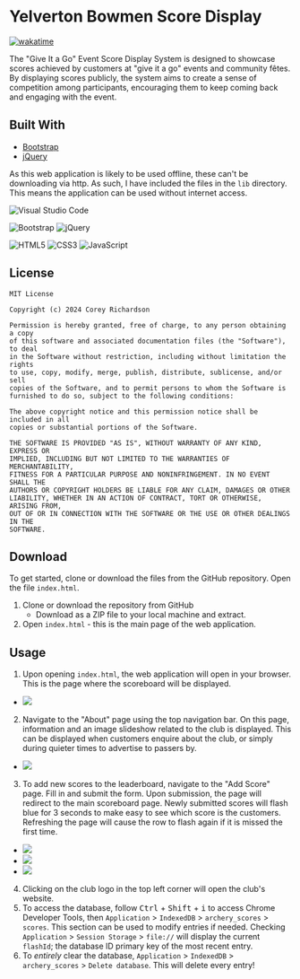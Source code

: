 # Yelverton Bowmen Score Display

[![wakatime](https://wakatime.com/badge/user/55c30436-1509-4eb9-9f18-fa9b7c6060c4/project/018e8aec-7a15-4f4a-b460-ea0204844fb0.svg)](https://wakatime.com/badge/user/55c30436-1509-4eb9-9f18-fa9b7c6060c4/project/018e8aec-7a15-4f4a-b460-ea0204844fb0)

The "Give It a Go" Event Score Display System is designed to showcase scores achieved by customers at "give it a go" events and community fêtes. By displaying scores publicly, the system aims to create a sense of competition among participants, encouraging them to keep coming back and engaging with the event.

## Built With

- [Bootstrap](https://getbootstrap.com/)
- [jQuery](https://jquery.com/)

As this web application is likely to be used offline, these can't be downloading via http. As such, I have included the files in the `lib` directory. This means the application can be used without internet access.

![Visual Studio Code](https://img.shields.io/badge/Visual%20Studio%20Code-0078d7.svg?style=for-the-badge&logo=visual-studio-code&logoColor=white)

![Bootstrap](https://img.shields.io/badge/bootstrap-%238511FA.svg?style=for-the-badge&logo=bootstrap&logoColor=white)
![jQuery](https://img.shields.io/badge/jquery-%230769AD.svg?style=for-the-badge&logo=jquery&logoColor=white)

![HTML5](https://img.shields.io/badge/html5-%23E34F26.svg?style=for-the-badge&logo=html5&logoColor=white)
![CSS3](https://img.shields.io/badge/css3-%231572B6.svg?style=for-the-badge&logo=css3&logoColor=white)
![JavaScript](https://img.shields.io/badge/javascript-%23323330.svg?style=for-the-badge&logo=javascript&logoColor=%23F7DF1E)

## License

```
MIT License

Copyright (c) 2024 Corey Richardson

Permission is hereby granted, free of charge, to any person obtaining a copy
of this software and associated documentation files (the "Software"), to deal
in the Software without restriction, including without limitation the rights
to use, copy, modify, merge, publish, distribute, sublicense, and/or sell
copies of the Software, and to permit persons to whom the Software is
furnished to do so, subject to the following conditions:

The above copyright notice and this permission notice shall be included in all
copies or substantial portions of the Software.

THE SOFTWARE IS PROVIDED "AS IS", WITHOUT WARRANTY OF ANY KIND, EXPRESS OR
IMPLIED, INCLUDING BUT NOT LIMITED TO THE WARRANTIES OF MERCHANTABILITY,
FITNESS FOR A PARTICULAR PURPOSE AND NONINFRINGEMENT. IN NO EVENT SHALL THE
AUTHORS OR COPYRIGHT HOLDERS BE LIABLE FOR ANY CLAIM, DAMAGES OR OTHER
LIABILITY, WHETHER IN AN ACTION OF CONTRACT, TORT OR OTHERWISE, ARISING FROM,
OUT OF OR IN CONNECTION WITH THE SOFTWARE OR THE USE OR OTHER DEALINGS IN THE
SOFTWARE.
```

## Download

To get started, clone or download the files from the GitHub repository. Open the file `index.html`.

1. Clone or download the repository from GitHub
    - Download as a ZIP file to your local machine and extract.
2. Open `index.html` - this is the main page of the web application.

## Usage

1. Upon opening `index.html`, the web application will open in your browser. This is the page where the scoreboard will be displayed.
- ![](/res/readme/index-page.png)
2. Navigate to the "About" page using the top navigation bar. On this page, information and an image slideshow related to the club is displayed. This can be displayed when customers enquire about the club, or simply during quieter times to advertise to passers by.
- ![](/res/readme/about.png)
3. To add new scores to the leaderboard, navigate to the "Add Score" page. Fill in and submit the form. Upon submission, the page will redirect to the main scoreboard page. Newly submitted scores will flash blue for 3 seconds to make easy to see which score is the customers. Refreshing the page will cause the row to flash again if it is missed the first time.
- ![](/res/readme/add-score.png)
- ![](/res/readme/scoreboard.png)
- ![](/res/readme/scoreboard-flash.png)
4. Clicking on the club logo in the top left corner will open the club's website.
5. To access the database, follow <kbd>Ctrl</kbd> + <kbd>Shift</kbd> + <kbd>i</kbd> to access Chrome Developer Tools, then `Application` > `IndexedDB` > `archery_scores` > `scores`. This section can be used to modify entries if needed. Checking `Application` > `Session Storage` > `file://` will display the current `flashId`; the database ID primary key of the most recent entry. 
6. To *entirely* clear the database, `Application` > `IndexedDB` > `archery_scores` > `Delete database`. This will delete every entry!
